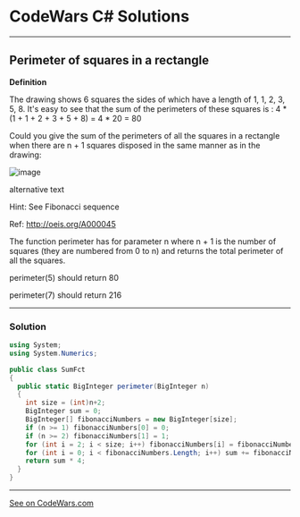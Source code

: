 # CodeWars C# Solutions

---

## Perimeter of squares in a rectangle


**Definition**

The drawing shows 6 squares the sides of which have a length of 1, 1, 2, 3, 5, 8. It's easy to see that the sum of the perimeters of these squares is : 4 * (1 + 1 + 2 + 3 + 5 + 8) = 4 * 20 = 80 

Could you give the sum of the perimeters of all the squares in a rectangle when there are n + 1 squares disposed in the same manner as in the drawing:

![image](https://github.com/DarioCode1/CodeWars/assets/118449641/9bb4109a-d6b8-4bb7-8136-361cc01a09f4)

alternative text

Hint:
See Fibonacci sequence

Ref:
http://oeis.org/A000045

The function perimeter has for parameter n where n + 1 is the number of squares (they are numbered from 0 to n) and returns the total perimeter of all the squares.

perimeter(5)  should return 80

perimeter(7)  should return 216

---

### Solution


```c#
using System;
using System.Numerics;

public class SumFct
{
  public static BigInteger perimeter(BigInteger n) 
  {
    int size = (int)n+2;
    BigInteger sum = 0;
    BigInteger[] fibonacciNumbers = new BigInteger[size];
    if (n >= 1) fibonacciNumbers[0] = 0;
    if (n >= 2) fibonacciNumbers[1] = 1;
    for (int i = 2; i < size; i++) fibonacciNumbers[i] = fibonacciNumbers[i - 1] + fibonacciNumbers[i - 2];
    for (int i = 0; i < fibonacciNumbers.Length; i++) sum += fibonacciNumbers[i];
    return sum * 4;
  }
}
```

---


[See on CodeWars.com](https://www.codewars.com/kata/559a28007caad2ac4e000083/solutions/csharp?filter=me&sort=best_practice&invalids=false)
